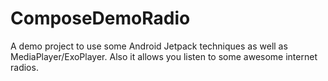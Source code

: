 # ComposeDemoRadio

A demo project to use some Android Jetpack techniques as well as MediaPlayer/ExoPlayer.
Also it allows you listen to some awesome internet radios.
